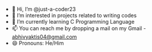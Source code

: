- 👋 Hi, I’m @just-a-coder23
- 👀 I’m interested in projects related to writing codes
- 🌱 I’m currently learning C Programming Language
- 📫 You can reach me by dropping a mail on my Gmail - abhivyaktis04@gmail.com  
- 😄 Pronouns: He/Him



